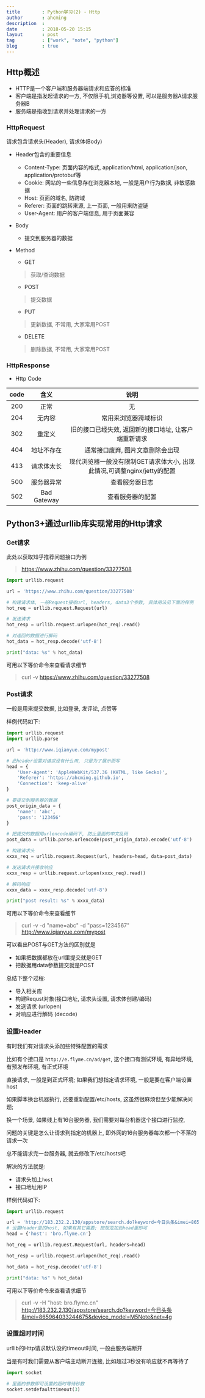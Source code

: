 ```yaml
---
title        : Python学习(2) - Http
author       : ahcming
description  :
date         : 2018-05-20 15:15
layout       : post
tag          : ["work", "note", "python"]
blog         : true
---
```


## Http概述

- HTTP是一个客户端和服务器端请求和应答的标准
- 客户端是指发起请求的一方, 不仅限手机,浏览器等设置, 可以是服务器A请求服务器B
- 服务端是指收到请求并处理请求的一方

### HttpRequest

请求包含请求头(Header), 请求体(Body)

- Header包含的重要信息
    * Content-Type: 页面内容的格式, application/html, application/json, application/protobuf等
    * Cookie: 网站的一些信息存在浏览器本地, 一般是用户行为数据, 非敏感数据
    * Host: 页面的域名, 防跨域
    * Referer: 页面的跳转来源, 上一页面, 一般用来防盗链
    * User-Agent: 用户的客户端信息, 用于页面兼容

- Body
    * 提交到服务器的数据

- Method
    * GET

    > 获取/查询数据

    * POST

    > 提交数据

    * PUT

    > 更新数据, 不常用, 大家常用POST

    * DELETE

    > 删除数据, 不常用, 大家常用POST


### HttpResponse

- Http Code

| code | 含义        | 说明                                                                    |
|:----:|:-----------:|:-----------------------------------------------------------------------:|
| 200  | 正常        | 无                                                                      |
| 204  | 无内容      | 常用来浏览器跨域标识                                                    |
| 302  | 重定义      | 旧的接口已经失效, 返回新的接口地址, 让客户端重新请求                    |
| 404  | 地址不存在  | 通常接口废弃, 图片文章删除会出现                                        |
| 413  | 请求体太长  | 现代浏览器一般没有限制GET请求体大小, 出现此情况,可调整nginx/jetty的配置 |
| 500  | 服务器异常  | 查看服务器日志                                                          |
| 502  | Bad Gateway | 查看服务器的配置                                                        |

## Python3+通过urllib库实现常用的Http请求


### Get请求
此处以获取知乎推荐问题接口为例

> https://www.zhihu.com/question/33277508

```python
import urllib.request

url = 'https://www.zhihu.com/question/33277508'

# 构建请求体, 一般Request接收url, headers, data3个参数, 具体用法见下面的样例
hot_req = urllib.request.Request(url)

# 发送请求
hot_resp = urllib.request.urlopen(hot_req).read()

# 对返回的数据进行解码
hot_data = hot_resp.decode('utf-8')

print("data: %s" % hot_data)
```

可用以下等价命令来查看请求细节

> curl -v https://www.zhihu.com/question/33277508

### Post请求

一般是用来提交数据, 比如登录, 发评论, 点赞等

样例代码如下:

```python
import urllib.request
import urllib.parse

url = 'http://www.iqianyue.com/mypost'

# 此header设置对请求没有什么用, 只是为了展示而写
head = {
    'User-Agent': 'AppleWebKit/537.36 (KHTML, like Gecko)',
    'Referer': 'https://ahcming.github.io',
    'Connection': 'keep-alive'
}

# 要提交到服务器的数据
post_origin_data = {
    'name': 'abc',
    'pass': '123456'
}

# 把提交的数据用urlencode编码下, 防止里面的中文乱码
post_data = urllib.parse.urlencode(post_origin_data).encode('utf-8')

# 构建请求头
xxxx_req = urllib.request.Request(url, headers=head, data=post_data)

# 发送请求并接收响应
xxxx_resp = urllib.request.urlopen(xxxx_req).read()

# 解码响应
xxxx_data = xxxx_resp.decode('utf-8')

print("post result: %s" % xxxx_data)
```

可用以下等价命令来查看细节

> curl -v -d "name=abc" -d "pass=1234567" http://www.iqianyue.com/mypost

可以看出POST与GET方法的区别就是

- 如果把数据都放在url里提交就是GET
- 把数据用data参数提交就是POST

总结下整个过程:

- 导入相关库
- 构建Requst对象(接口地址, 请求头设置, 请求体创建/编码)
- 发送请求 (urlopen)
- 对响应进行解码 (decode)

### 设置Header

有时我们有对请求头添加些特殊配置的需求 

比如有个接口是 `http://e.flyme.cn/ad/get`, 这个接口有测试环境, 有异地环境, 有预发布环境, 有正式环境

直接请求, 一般是到正式环境; 如果我们想指定请求环境, 一般是要在客户端设置host

如果脚本换台机器执行, 还要重新配置/etc/hosts, 这虽然很麻烦但至少能解决问题;

换一个场景, 如果线上有16台服务器, 我们需要对每台机器这个接口进行监控,

问题的关键是怎么让请求到指定的机器上, 即外网的16台服务器每次都一个不落的请求一次

总不能请求完一台服务器, 就去修改下/etc/hosts吧

解决的方法就是:

- 请求头加上`host`
- 接口地址用IP

样例代码如下:

```python
import urllib.request

url = 'http://183.232.2.130/appstore/search.do?keyword=今日头条&imei=865964033244675&device_model=M5Note&net=4g'
# 设置Header里的host, 如果有其它需要; 按规范加到head里即可
head = {'host': 'bro.flyme.cn'}

hot_req = urllib.request.Request(url, headers=head)

hot_resp = urllib.request.urlopen(hot_req).read()

hot_data = hot_resp.decode('utf-8')

print("data: %s" % hot_data)

```

可用以下等价命令来查看请求细节

> curl -v -H "host: bro.flyme.cn" http://183.232.2.130/appstore/search.do?keyword=今日头条&imei=865964033244675&device_model=M5Note&net=4g

### 设置超时时间

urllib的Http请求默认没的timeout时间, 一般由服务端断开

当是有时我们需要从客户端主动断开连接, 比如超过3秒没有响应就不再等待了

```python
import socket

# 里面的参数即可设置的超时等待秒数
socket.setdefaulttimeout(3)
```
